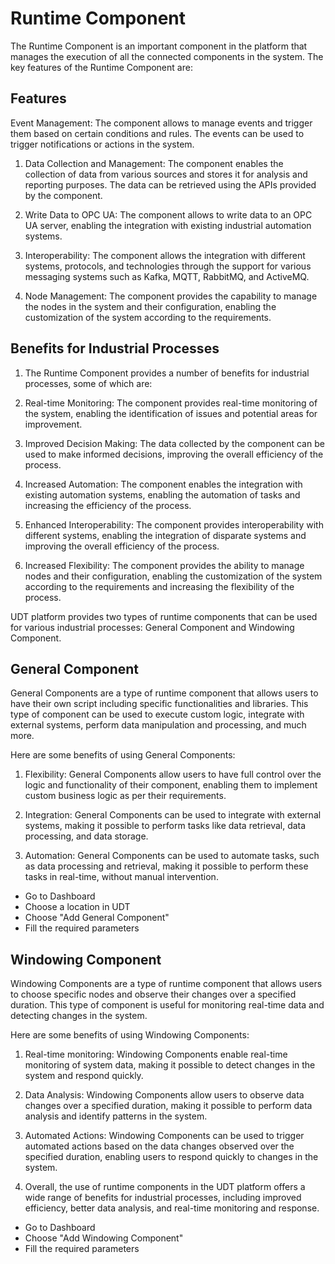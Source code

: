 # Runtime Component

The Runtime Component is an important component in the platform that manages the execution of all the connected
components in the system. The key features of the Runtime Component are:

## Features

Event Management: The component allows to manage events and trigger them based on certain conditions and rules. The
events can be used to trigger notifications or actions in the system.

1. Data Collection and Management: The component enables the collection of data from various sources and stores it for
   analysis and reporting purposes. The data can be retrieved using the APIs provided by the component.

2. Write Data to OPC UA: The component allows to write data to an OPC UA server, enabling the integration with existing
   industrial automation systems.

3. Interoperability: The component allows the integration with different systems, protocols, and technologies through
   the support for various messaging systems such as Kafka, MQTT, RabbitMQ, and ActiveMQ.

4. Node Management: The component provides the capability to manage the nodes in the system and their configuration,
   enabling the customization of the system according to the requirements.

## Benefits for Industrial Processes

1. The Runtime Component provides a number of benefits for industrial processes, some of which are:

2. Real-time Monitoring: The component provides real-time monitoring of the system, enabling the identification of
   issues and potential areas for improvement.

3. Improved Decision Making: The data collected by the component can be used to make informed decisions, improving the
   overall efficiency of the process.

4. Increased Automation: The component enables the integration with existing automation systems, enabling the automation
   of tasks and increasing the efficiency of the process.

5. Enhanced Interoperability: The component provides interoperability with different systems, enabling the integration
   of disparate systems and improving the overall efficiency of the process.

6. Increased Flexibility: The component provides the ability to manage nodes and their configuration, enabling the
   customization of the system according to the requirements and increasing the flexibility of the process.

UDT platform provides two types of runtime components that can be used for various industrial processes: General
Component and Windowing Component.

## General Component

General Components are a type of runtime component that allows users to have their own script including specific
functionalities and libraries. This type of component can be used to execute custom logic, integrate with external
systems, perform data manipulation and processing, and much more.

Here are some benefits of using General Components:

1. Flexibility: General Components allow users to have full control over the logic and functionality of their component,
   enabling them to implement custom business logic as per their requirements.
2. Integration: General Components can be used to integrate with external systems, making it possible to perform tasks
   like data retrieval, data processing, and data storage.

3. Automation: General Components can be used to automate tasks, such as data processing and retrieval, making it
   possible to perform these tasks in real-time, without manual intervention.

- Go to Dashboard
- Choose a location in UDT
- Choose "Add General Component"
- Fill the required parameters

## Windowing Component

Windowing Components are a type of runtime component that allows users to choose specific nodes and observe their
changes over a specified duration. This type of component is useful for monitoring real-time data and detecting changes
in the system.

Here are some benefits of using Windowing Components:

1. Real-time monitoring: Windowing Components enable real-time monitoring of system data, making it possible to detect
   changes in the system and respond quickly.

2. Data Analysis: Windowing Components allow users to observe data changes over a specified duration, making it possible
   to perform data analysis and identify patterns in the system.

3. Automated Actions: Windowing Components can be used to trigger automated actions based on the data changes observed
   over the specified duration, enabling users to respond quickly to changes in the system.

4. Overall, the use of runtime components in the UDT platform offers a wide range of benefits for industrial processes,
   including improved efficiency, better data analysis, and real-time monitoring and response.

- Go to Dashboard
- Choose "Add Windowing Component"
- Fill the required parameters